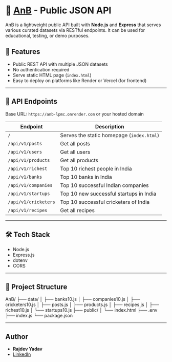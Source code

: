 # 🧠 [AnB](https://anb-lpmc.onrender.com) - Public JSON API

AnB is a lightweight public API built with **Node.js** and **Express** that serves various curated datasets via RESTful endpoints. It can be used for educational, testing, or demo purposes.

## 🌟 Features

- Public REST API with multiple JSON datasets
- No authentication required
- Serve static HTML page (`index.html`)
- Easy to deploy on platforms like Render or Vercel (for frontend)

---

## 🚀 API Endpoints

Base URL: `https://anb-lpmc.onrender.com` or your hosted domain

| Endpoint                  | Description                              |
|---------------------------|------------------------------------------|
| `/`                       | Serves the static homepage (`index.html`)|
| `/api/v1/posts`           | Get all posts                            |
| `/api/v1/users`           | Get all users                            |
| `/api/v1/products`        | Get all products                         |
| `/api/v1/richest`         | Top 10 richest people in India           |
| `/api/v1/banks`           | Top 10 banks in India                    |
| `/api/v1/companies`       | Top 10 successful Indian companies       |
| `/api/v1/startups`        | Top 10 new successful startups in India  |
| `/api/v1/cricketers`      | Top 10 successful cricketers of India    |
| `/api/v1/recipes`         | Get all recipes                          |

---

## 🛠️ Tech Stack

- Node.js
- Express.js
- dotenv
- CORS

---

## 📁 Project Structure

AnB/
├── data/
│ ├── banks10.js
│ ├── companies10.js
│ ├── cricketers10.js
│ ├── posts.js
│ ├── products.js
│ ├── recipes.js
│ ├── richest10.js
│ └── startups10.js
├── public/
│ └── index.html
├── .env
├── index.js
└── package.json


---


## Author
- **Rajdev Yadav**  
- [LinkedIn](https://www.linkedin.com/in/rjd06)

